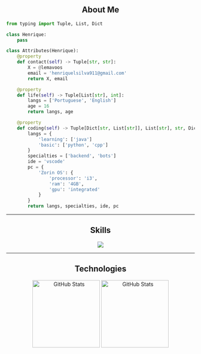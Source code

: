 <h2 align="center">About Me</h2>

```python
from typing import Tuple, List, Dict

class Henrique:
    pass

class Attributes(Henrique):
    @property
    def contact(self) -> Tuple[str, str]:
        X = @lemavoos
        email = 'henriquelsilva911@gmail.com'
        return X, email

    @property
    def life(self) -> Tuple[List[str], int]:
        langs = ['Portuguese', 'English']
        age = 16
        return langs, age

    @property
    def coding(self) -> Tuple[Dict[str, List[str]], List[str], str, Dict[str, Dict[str, str]]]:
        langs = {
            'learning': ['java']
            'basic': ['python', 'cpp']
        }
        specialties = ['backend', 'bots']
        ide = 'vscode'
        pc = {
            'Zorin OS': {
                'processor': 'i3',
                'ram': '4GB',
                'gpu': 'integrated'
            }
        }
        return langs, specialties, ide, pc
```

---

<h2 align="center">Skills</h2>

<p align="center">
  <img src="https://skillicons.dev/icons?i=python,cpp,git,github,vscode" />
</p>

---

<h2 align="center">Technologies</h2>

<p align="center">
  <img 
    align="center" 
    alt="GitHub Stats" 
    height="180" 
    src="https://github-readme-stats.vercel.app/api/top-langs/?username=lemavos&theme=tokyonight&layout=compact&custom_title=Tecnologias&langs_count=9" 
  />
  <img 
    align="center" 
    alt="GitHub Stats" 
    height="180" 
    src="https://github-readme-stats.vercel.app/api?username=lemavos&theme=tokyonight&show_icons=true" 
  />
</p>
